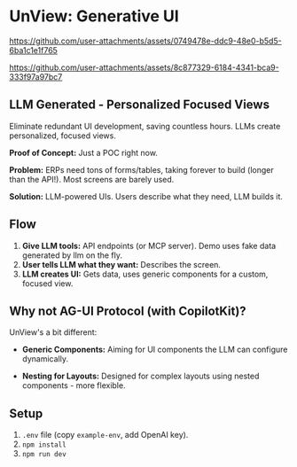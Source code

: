 # UnView: Generative UI

https://github.com/user-attachments/assets/0749478e-ddc9-48e0-b5d5-6ba1c1e1f765

https://github.com/user-attachments/assets/8c877329-6184-4341-bca9-333f97a97bc7

## LLM Generated - Personalized Focused Views

Eliminate redundant UI development, saving countless hours. LLMs create personalized, focused views.

**Proof of Concept:** Just a POC right now.

**Problem:** ERPs need tons of forms/tables, taking forever to build (longer than the API!). Most screens are barely used.

**Solution:** LLM-powered UIs. Users describe what they need, LLM builds it.

## Flow

1.  **Give LLM tools:** API endpoints (or MCP server). Demo uses fake data generated by llm on the fly.
2.  **User tells LLM what they want:** Describes the screen.
3.  **LLM creates UI:** Gets data, uses generic components for a custom, focused view.

## Why not AG-UI Protocol (with CopilotKit)?

UnView's a bit different:

*   **Generic Components:** Aiming for UI components the LLM can configure dynamically.

*   **Nesting for Layouts:** Designed for complex layouts using nested components - more flexible.

## Setup

1.  `.env` file (copy `example-env`, add OpenAI key).
2.  `npm install`
3.  `npm run dev`
